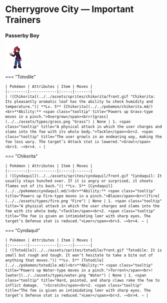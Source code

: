 # Cherrygrove City — Important Trainers

### Passerby Boy

![Passerby Boy](../../assets/trainers/passerby_boy.png "Passerby Boy")

=== "Totodile"

	| Pokémon | Attributes | Item | Moves |
	|:-------:|------------|:----:|-------|
	| ![Chikorita](../../assets/sprites/chikorita/front.gif "Chikorita: Its pleasantly aromatic leaf has the ability to check humidity and temperature.")| **Lv. 5** [Chikorita](../../pokemon/chikorita.md/)<br>**Ability:** <span class="tooltip" title="Powers up Grass-type moves in a pinch.">Overgrow</span><br>![grass](../../assets/types/grass.png "Grass") | None | 1. <span class="tooltip" title="A physical attack in which the user charges and slams into the foe with its whole body.">Tackle</span><br>2. <span class="tooltip" title="The user growls in an endearing way, making the foe less wary. The target’s Attack stat is lowered.">Growl</span><br>3. —<br>4. — |
	
=== "Chikorita"

	| Pokémon | Attributes | Item | Moves |
	|:-------:|------------|:----:|-------|
	| ![Cyndaquil](../../assets/sprites/cyndaquil/front.gif "Cyndaquil: It usually stays hunched over. If it is angry or surprised, it shoots flames out of its back.")| **Lv. 5** [Cyndaquil](../../pokemon/cyndaquil.md/)<br>**Ability:** <span class="tooltip" title="Powers up Fire-type moves in a pinch.">Blaze</span><br>![fire](../../assets/types/fire.png "Fire") | None | 1. <span class="tooltip" title="A physical attack in which the user charges and slams into the foe with its whole body.">Tackle</span><br>2. <span class="tooltip" title="The foe is given an intimidating leer with sharp eyes. The target’s Defense stat is reduced.">Leer</span><br>3. —<br>4. — |
	
=== "Cyndaquil"

	| Pokémon | Attributes | Item | Moves |
	|:-------:|------------|:----:|-------|
	| ![Totodile](../../assets/sprites/totodile/front.gif "Totodile: It is small but rough and tough. It won’t hesitate to take a bite out of anything that moves.")| **Lv. 5** [Totodile](../../pokemon/totodile.md/)<br>**Ability:** <span class="tooltip" title="Powers up Water-type moves in a pinch.">Torrent</span><br>![water](../../assets/types/water.png "Water") | None | 1. <span class="tooltip" title="Hard, pointed, and sharp claws rake the foe to inflict damage.  ">Scratch</span><br>2. <span class="tooltip" title="The foe is given an intimidating leer with sharp eyes. The target’s Defense stat is reduced.">Leer</span><br>3. —<br>4. — |
	
